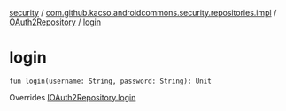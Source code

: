 [security](../../index.md) / [com.github.kacso.androidcommons.security.repositories.impl](../index.md) / [OAuth2Repository](index.md) / [login](.)

# login

`fun login(username: String, password: String): Unit`

Overrides [IOAuth2Repository.login](../../com.github.kacso.androidcommons.security.repositories/-i-o-auth2-repository/login.md)

